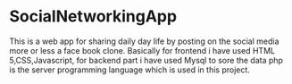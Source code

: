 # SocialNetworkingApp
This is a web app for sharing daily day life by posting on the social media more or less a face book clone.
Basically for frontend i have used HTML 5,CSS,Javascript,
for backend part i have used Mysql to sore the data
php is the server programming language which is used in this project.
